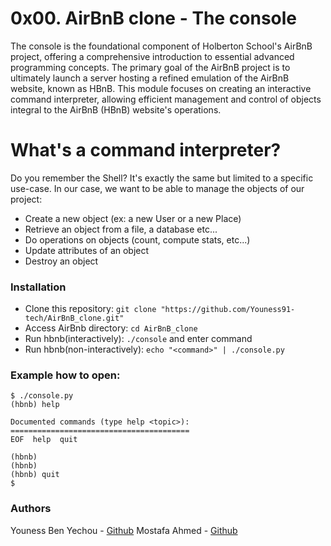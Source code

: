 # 0x00. AirBnB clone - The console
The console is the foundational component of Holberton School's AirBnB project, offering a comprehensive introduction to essential advanced programming concepts. The primary goal of the AirBnB project is to ultimately launch a server hosting a refined emulation of the AirBnB website, known as HBnB. This module focuses on creating an interactive command interpreter, allowing efficient management and control of objects integral to the AirBnB (HBnB) website's operations.

# What's a command interpreter?
Do you remember the Shell? It's exactly the same but limited to a specific use-case. In our case, we want to be able to manage the objects of our project:
* Create a new object (ex: a new User or a new Place)
* Retrieve an object from a file, a database etc...
* Do operations on objects (count, compute stats, etc...)
* Update attributes of an object
* Destroy an object

### Installation
* Clone this repository: `git clone "https://github.com/Youness91-tech/AirBnB_clone.git"`
* Access AirBnb directory: `cd AirBnB_clone`
* Run hbnb(interactively): `./console` and enter command
* Run hbnb(non-interactively): `echo "<command>" | ./console.py`

### Example how to open:
```
$ ./console.py
(hbnb) help

Documented commands (type help <topic>):
========================================
EOF  help  quit

(hbnb) 
(hbnb) 
(hbnb) quit
$
```

### Authors
Youness Ben Yechou - [Github](https://github.com/Youness91-tech)
Mostafa Ahmed - [Github](https://github.com/moostafa1)
